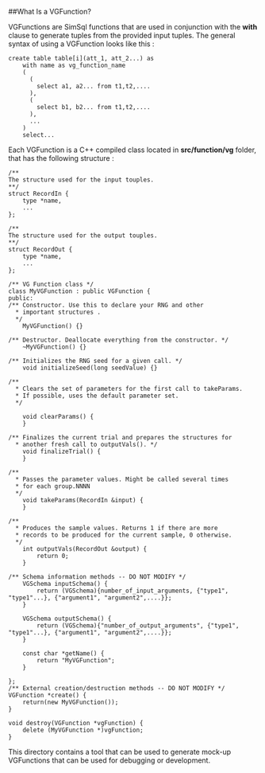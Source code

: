##What Is a VGFunction?

VGFunctions are SimSql functions that are used in conjunction with the **with** clause to generate tuples from the provided input tuples.
The general syntax of using a VGFunction looks like this : 
~~~~
create table table[i](att_1, att_2...) as
    with name as vg_function_name
    (
      (
        select a1, a2... from t1,t2,....
      ),
      (
        select b1, b2... from t1,t2,....
      ),
      ...
    )
    select...
~~~~

Each VGFunction is a C++ compiled class located in **src/function/vg** folder, that has the following structure : 
~~~
/** 
The structure used for the input touples.
**/
struct RecordIn {
    type *name,
    ...
};

/**
The structure used for the output touples.
**/
struct RecordOut {
    type *name,
    ...
};

/** VG Function class */
class MyVGFunction : public VGFunction { 
public: 
/** Constructor. Use this to declare your RNG and other
  * important structures .
  */
	MyVGFunction() {}

/** Destructor. Deallocate everything from the constructor. */
	~MyVGFunction() {}

/** Initializes the RNG seed for a given call. */
	void initializeSeed(long seedValue) {}

/**
  * Clears the set of parameters for the first call to takeParams.
  * If possible, uses the default parameter set.
  */

	void clearParams() {
	}

/** Finalizes the current trial and prepares the structures for
  * another fresh call to outputVals(). */
	void finalizeTrial() {
	}
	
/**
  * Passes the parameter values. Might be called several times
  * for each group.NNNN
  */
	void takeParams(RecordIn &input) {
	}

/**
  * Produces the sample values. Returns 1 if there are more
  * records to be produced for the current sample, 0 otherwise.
  */
	int outputVals(RecordOut &output) {
		return 0;
	}

/** Schema information methods -- DO NOT MODIFY */
	VGSchema inputSchema() {
		return (VGSchema){number_of_input_arguments, {"type1", "type1"...}, {"argument1", "argument2",....}};
	}

	VGSchema outputSchema() {
		return (VGSchema){"number_of_output_arguments", {"type1", "type1"...}, {"argument1", "argument2",....}};
	}

	const char *getName() {
		return "MyVGFunction";
	}

};
/** External creation/destruction methods -- DO NOT MODIFY */
VGFunction *create() {
	return(new MyVGFunction());
}

void destroy(VGFunction *vgFunction) {
	delete (MyVGFunction *)vgFunction;
}

~~~

This directory contains a tool that can be used to generate mock-up VGFunctions that can be used for debugging or development.